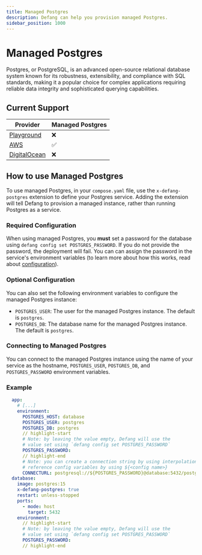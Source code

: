 ```yaml
---
title: Managed Postgres
description: Defang can help you provision managed Postgres.
sidebar_position: 1000
---
```


# Managed Postgres

Postgres, or PostgreSQL, is an advanced open-source relational database system known for its robustness, extensibility, and compliance with SQL standards, making it a popular choice for complex applications requiring reliable data integrity and sophisticated querying capabilities.

## Current Support

| Provider | Managed Postgres |
| --- | --- |
| [Playground](/docs/providers/playground) | ❌ |
| [AWS](/docs/providers/aws/aws.md#managed-postgres) | ✅ |
| [DigitalOcean](/docs/providers/digitalocean/digitalocean.md) | ❌ |

## How to use Managed Postgres

To use managed Postgres, in your `compose.yaml` file, use the `x-defang-postgres` extension to define your Postgres service. Adding the extension will tell Defang to provision a managed instance, rather than running Postgres as a service.

### Required Configuration

When using managed Postgres, you **must** set a password for the database using `defang config set POSTGRES_PASSWORD`. If you do not provide the password, the deployment will fail. You can can assign the password in the service's environment variables (to learn more about how this works, read about [configuration](../configuration.md)).

### Optional Configuration

You can also set the following environment variables to configure the managed Postgres instance:

- `POSTGRES_USER`: The user for the managed Postgres instance. The default is `postgres`.
- `POSTGRES_DB`: The database name for the managed Postgres instance. The default is `postgres`.

### Connecting to Managed Postgres

You can connect to the managed Postgres instance using the name of your service as the hostname, `POSTGRES_USER`, `POSTGRES_DB`, and `POSTGRES_PASSWORD` environment variables.

### Example

```yaml
  app:
    # [...]
    environment:
      POSTGRES_HOST: database
      POSTGRES_USER: postgres
      POSTGRES_DB: postgres
      // highlight-start
      # Note: by leaving the value empty, Defang will use the
      # value set using `defang config set POSTGRES_PASSWORD`
      POSTGRES_PASSWORD:
      // highlight-end
      # Note: you can create a connection string by using interpolation,
      # reference config variables by using ${<config name>}
      CONNECTURL: postgresql://${POSTGRES_PASSWORD}@database:5432/postgres
  database:
    image: postgres:15
    x-defang-postgres: true
    restart: unless-stopped
    ports:
      - mode: host
        target: 5432
    environment:
      // highlight-start
      # Note: by leaving the value empty, Defang will use the
      # value set using `defang config set POSTGRES_PASSWORD`
      POSTGRES_PASSWORD:
      // highlight-end

```
